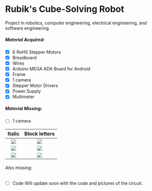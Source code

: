 # Rubik's Cube-Solving Robot
Project in robotics, computer engineering, electrical engineering, and software engineering. 

##### Material Acquired:
- [x] 6 RoHS Stepper Motors
- [x] Breadboard
- [x] Wires
- [x] Arduino MEGA ADK Board for Android
- [x] Frame
- [x] 1 camera
- [x] Stepper Motor Drivers
- [x] Power Supply
- [x] Multimeter

##### Material Missing:
- [ ] 1 camera

| Italic             |  Block letters |
:-------------------------:|:-------------------------:
![](https://cdn.discordapp.com/attachments/898709510154227752/1208932836594294794/ABLVV87EESyl0sxsDpB7MbKJyNj83VOB-mEscqiZw_djOzsOIAxjdei3wLr64Aw1080-h1080-s-no-gm.png?ex=65e51571&is=65d2a071&hm=15763d9fd2710ed2928e0084ac5adb8fa79d0a6483d3624d0752c474b701c728&)  |  ![](https://cdn.discordapp.com/attachments/898709510154227752/1208932837009526794/ABLVV86G1xHSKcH79R1En5mSo8sxVc2tJzmv-NCko1peNruWr7IRdoJEMpysagw1080-h1081-s-no-gm.png?ex=65e51571&is=65d2a071&hm=8769bb2603e279eaeb235207fb7c626e6c282a730c4516f6c23d46c9e649cffb&)
![](https://cdn.discordapp.com/attachments/898709510154227752/1208932837387149342/ABLVV850MTfjDkEWbj02ylf1Q6yc0BerGXbKIFBPvEeLk3vbucxa_mjm9Sh8Cww1080-h1080-s-no-gm.png?ex=65e51571&is=65d2a071&hm=780420c56ebfa678750aadcb64be063fd381716997ad5dc0fac87ffa79102da7&)  |  ![](https://cdn.discordapp.com/attachments/898709510154227752/1208932837751791626/PS-MI-475W.png?ex=65e51571&is=65d2a071&hm=d3e0ae5703abd86d764a3a30d8da45243d718684134f3deae2835f1ee465539e&)
![](outputs/output_Biotouch/18-15_02-02-2018/Verification/ITALIC/ITALIC_movementPoints_notbalanced_frrVSfpr.png)  |  ![](outputs/output_Biotouch/18-15_02-02-2018/Verification/BLOCK_LETTERS/BLOCK_LETTERS_movementPoints_notbalanced_frrVSfpr.png)

###### Also missing:
- [ ] Code
Will update soon with the code and pictures of the circuit.

